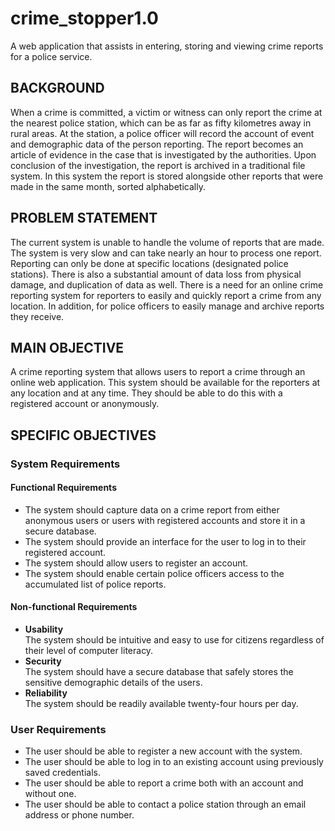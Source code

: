 # crime_stopper1.0

A web application that assists in entering, storing and viewing crime reports for a police service.

## BACKGROUND
When a crime is committed, a victim or witness can only report the crime at the nearest police station, which can be as far as fifty kilometres away in rural areas. At the station, a police officer will record the account of event and demographic data of the person reporting. The report becomes an article of evidence in the case that is investigated by the authorities.
Upon conclusion of the investigation, the report is archived in a traditional file system. In this system the report is stored alongside other reports that were made in the same month, sorted alphabetically. 

## PROBLEM STATEMENT
The current system is unable to handle the volume of reports that are made. The system is very slow and can take nearly an hour to process one report. Reporting can only be done at specific locations (designated police stations). There is also a substantial amount of data loss from physical damage, and duplication of data as well. There is a need for an online crime reporting system for reporters to easily and quickly report a crime from any location. In addition, for police officers to easily manage and archive reports they receive.

## MAIN OBJECTIVE
A crime reporting system that allows users to report a crime through an online web application. This system should be available for the reporters at any location and at any time. They should be able to do this with a registered account or anonymously.

## SPECIFIC OBJECTIVES
### System Requirements
#### Functional Requirements
   * The system should capture data on a crime report from either anonymous users or users with registered accounts and store it in a secure database.
   * The system should provide an interface for the user to log in to their registered account.
   * The system should allow users to register an account.
   * The system should enable certain police officers access to the accumulated list of police reports.
   
#### Non-functional Requirements
   * **Usability**<br>
      The system should be intuitive and easy to use for citizens regardless of their level of computer literacy.
   * **Security**<br>
      The system should have a secure database that safely stores the sensitive demographic details of the users.
   * **Reliability**<br>
      The system should be readily available twenty-four hours per day.

### User Requirements
* The user should be able to register a new account with the system.
* The user should be able to log in to an existing account using previously saved credentials.
* The user should be able to report a crime both with an account and without one.
* The user should be able to contact a police station through an email address or phone number.
